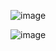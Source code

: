 ![image](https://user-images.githubusercontent.com/90271486/198344140-66b857d0-720a-49f7-993d-fbf0dde941d1.png)

![image](https://user-images.githubusercontent.com/90271486/198344224-f2ce7f07-ab94-4db9-acb9-aa8dd2a8a00f.png)
